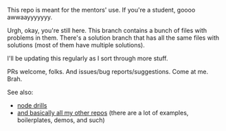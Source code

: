 This repo is meant for the mentors' use. If you're a student, goooo awwaayyyyyyy.

Urgh, okay, you're still here. This branch contains a bunch of files with problems in them.
There's a solution branch that has all the same files with solutions (most of them have
multiple solutions).

I'll be updating this regularly as I sort through more stuff.

PRs welcome, folks. And issues/bug reports/suggestions. Come at me. Brah.

See also:
* [node drills](https://github.com/zacanger/node-drills)
* [and basically all my other repos](https://github.com/zacanger?tab=repositories)
  (there are a lot of examples, boilerplates, demos, and such)

